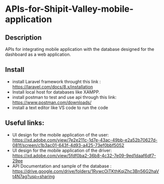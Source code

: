 # APIs-for-Shipit-Valley-mobile-application

## Description
APIs for integrating mobile application with the database designed for the dashboard as a web application.

## Install
- install Laravel framework throught this  link : https://laravel.com/docs/8.x/installation
- Install local host for databases like XAMPP.
- install postman to test and use api through this link: https://www.postman.com/downloads/
- install a text editor like VS code to run the code


## Useful links:
- UI design for the mobile application of the user: https://xd.adobe.com/view/7e2e211c-1d7e-43ac-49bb-e2a52b70627d-081f/screen/c1b3ac01-643f-4d93-a425-73ef0bbf5052
- UI design for the mobile application of the driver: https://xd.adobe.com/view/5fdf0ba2-36b8-4c32-7e09-9ed1daaf6df7-29ee
- API Documentation and sample of the database : https://drive.google.com/drive/folders/1RywcOiTKthKqiZhc3Bn56G2haVt4N7ag?usp=sharing

